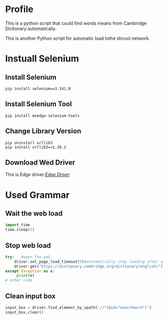 # Profile
This is a python script that could find words means from Cambridge Dictionary automatically.

This is another Python script for automatic load tothe shcool network.



# Instuall Selenium
## Install Selenium
```shell
pip install selenium==3.141.0
```

## Install Selenium Tool
```shell
pip install msedge-selenium-tools
```

## Change Library Version
```shell
pip uninstall urllib3
pip install urllib3==1.26.2
```
## Download Wed Driver
This is Edge driver:*[Edge Driver](https://developer.microsoft.com/en-us/microsoft-edge/tools/webdriver?form=MA13LH)*


# Used Grammar
##  Wait the web load
```python
import time
time.sleep(2)
```
## Stop web load
```python
try:   #open the web
    driver.set_page_load_timeout(5)#automatically stop loading after a timeout of three seconds
    driver.get("https://dictionary.cambridge.org/dictionary/english/")
except Exception as e:
     print(e)
# other code
```
## Clean input box
```python
input_box = driver.find_element_by_xpath('//*[@id="searchword"]')
input_box.clear()
```
